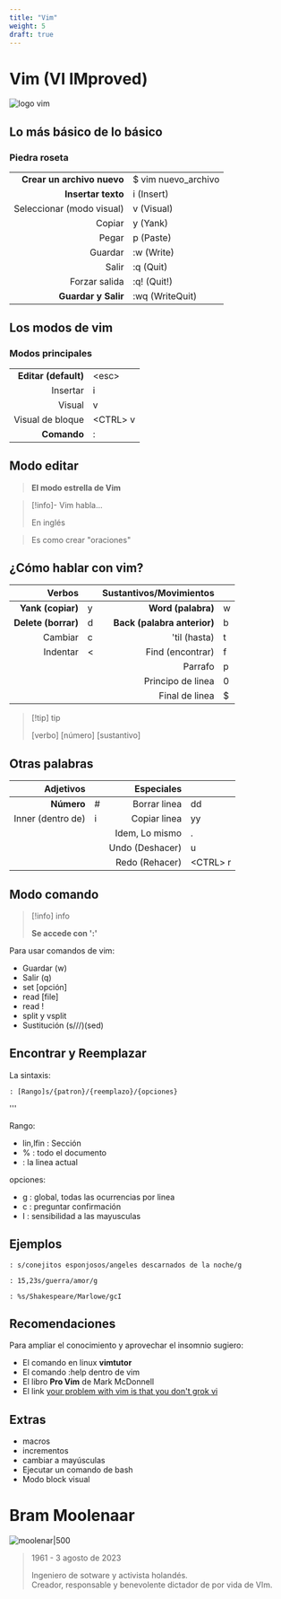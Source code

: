 ```yaml
---
title: "Vim"
weight: 5
draft: true
---
```

# Vim (VI IMproved)

![logo vim](/docs/vim/images/vimlogo.png)

## Lo más básico de lo básico
### Piedra roseta

|                            |                     |
| ----------:                | :---------------    |
| **Crear un archivo nuevo** | $ vim nuevo_archivo |
| **Insertar texto**         | i   (Insert)        |
| Seleccionar (modo visual)  | v   (Visual)        |
| Copiar                     | y   (Yank)          |
| Pegar                      | p   (Paste)         |
| Guardar                    | :w   (Write)        |
| Salir                      | :q   (Quit)         |
| Forzar salida              | :q!   (Quit!)       |
| **Guardar y Salir**        | :wq   (WriteQuit)   |

## Los modos de vim
### Modos principales

|                      |            |
| ------:              | :------    |
| **Editar (default)** | \<esc\>    |
| Insertar             | i          |
| Visual               | v          |
| Visual de bloque     | \<CTRL\> v |
| **Comando**              | :     |

## Modo editar

> **El modo estrella de Vim**


> [!info]- Vim habla...
>
> En inglés

> Es como crear "oraciones"

## ¿Cómo hablar con vim?


| Verbos              |          | Sustantivos/Movimientos     |        |
| -----:              | :------- | -------:                    | :----- |
| **Yank (copiar)**   | y        | **Word (palabra)**          | w      |
| **Delete (borrar)** | d        | **Back (palabra anterior)** | b      |
| Cambiar             | c        | 'til (hasta)                | t      |
| Indentar            | <        | Find (encontrar)            | f      |
|                     |          | Parrafo                     | p      |
|                     |          | Principo de linea           | 0      |
|                     |          | Final de linea              | $      |

> [!tip] tip
>
>  [verbo] [número] [sustantivo]

## Otras palabras
| Adjetivos         |        | Especiales      |            |
| ------:           | :----- | ------:         | :-----     |
| **Número**        | \#     | Borrar linea    | dd         |
| Inner (dentro de) | i      | Copiar linea    | yy         |
|                   |        | Idem, Lo mismo  | .          |
|                   |        | Undo (Deshacer) | u          |
|                   |        | Redo (Rehacer)  | \<CTRL\> r |

## Modo comando

> [!info] info
> 
> **Se accede con  ':'**

Para usar comandos de vim:

- Guardar (w)
- Salir (q)
- set [opción]
- read [file]
- read !
- split y vsplit
- Sustitución (s///)(sed)

## Encontrar y Reemplazar

La sintaxis:

```
: [Rango]s/{patron}/{reemplazo}/{opciones}
```
'''

Rango:
- lin,lfin : Sección
- % : todo el documento
-   : la linea actual

opciones:
- g : global, todas las ocurrencias por linea
- c : preguntar confirmación
- I : sensibilidad a las mayusculas

## Ejemplos

    : s/conejitos esponjosos/angeles descarnados de la noche/g

    : 15,23s/guerra/amor/g

    : %s/Shakespeare/Marlowe/gcI

## Recomendaciones
Para ampliar el conocimiento y aprovechar el insomnio
sugiero:

- El comando en linux **vimtutor**
- El comando :help dentro de vim
- El libro **Pro Vim** de Mark McDonnell
- El link [your problem with vim is that you don't grok vi](https://gist.github.com/nifl/1178878)
## Extras
- macros
- incrementos
- cambiar a mayúsculas
- Ejecutar un comando de bash
- Modo block visual

# Bram Moolenaar

![moolenar|500](/docs/vim/images/moolenaar.jpg)

> 1961 - 3 agosto de 2023
> 
> Ingeniero de sotware y activista holandés.  
> Creador, responsable y benevolente dictador de por vida de VIm.

